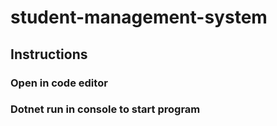 # student-management-system

## Instructions

### Open in code editor
### Dotnet run in console to start program
